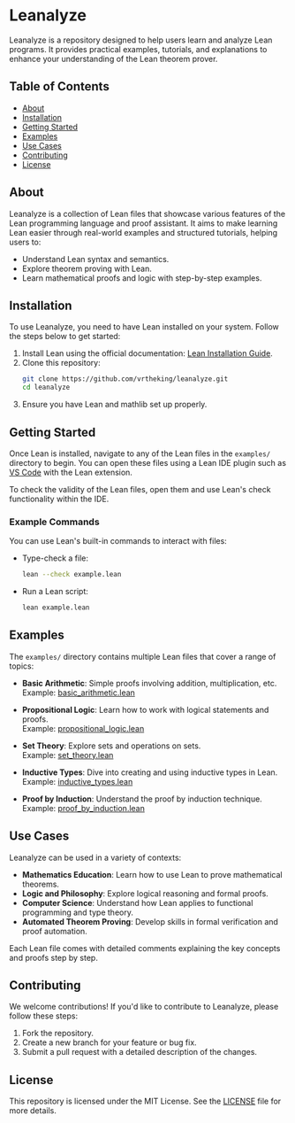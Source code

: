 
# Leanalyze

Leanalyze is a repository designed to help users learn and analyze Lean programs. It provides practical examples, tutorials, and explanations to enhance your understanding of the Lean theorem prover.

## Table of Contents
- [About](#about)
- [Installation](#installation)
- [Getting Started](#getting-started)
- [Examples](#examples)
- [Use Cases](#use-cases)
- [Contributing](#contributing)
- [License](#license)

## About
Leanalyze is a collection of Lean files that showcase various features of the Lean programming language and proof assistant. It aims to make learning Lean easier through real-world examples and structured tutorials, helping users to:
- Understand Lean syntax and semantics.
- Explore theorem proving with Lean.
- Learn mathematical proofs and logic with step-by-step examples.

## Installation

To use Leanalyze, you need to have Lean installed on your system. Follow the steps below to get started:

1. Install Lean using the official documentation: [Lean Installation Guide](https://leanprover.github.io/).
2. Clone this repository:
    ```bash
    git clone https://github.com/vrtheking/leanalyze.git
    cd leanalyze
    ```
3. Ensure you have Lean and mathlib set up properly.

## Getting Started

Once Lean is installed, navigate to any of the Lean files in the `examples/` directory to begin. You can open these files using a Lean IDE plugin such as [VS Code](https://code.visualstudio.com/) with the Lean extension.

To check the validity of the Lean files, open them and use Lean's check functionality within the IDE.

### Example Commands
You can use Lean's built-in commands to interact with files:
- Type-check a file:
    ```bash
    lean --check example.lean
    ```
- Run a Lean script:
    ```bash
    lean example.lean
    ```

## Examples

The `examples/` directory contains multiple Lean files that cover a range of topics:

- **Basic Arithmetic**: Simple proofs involving addition, multiplication, etc.  
  Example: [basic_arithmetic.lean](examples/basic_arithmetic.lean)

- **Propositional Logic**: Learn how to work with logical statements and proofs.  
  Example: [propositional_logic.lean](examples/propositional_logic.lean)

- **Set Theory**: Explore sets and operations on sets.  
  Example: [set_theory.lean](examples/set_theory.lean)

- **Inductive Types**: Dive into creating and using inductive types in Lean.  
  Example: [inductive_types.lean](examples/inductive_types.lean)

- **Proof by Induction**: Understand the proof by induction technique.  
  Example: [proof_by_induction.lean](examples/proof_by_induction.lean)

## Use Cases

Leanalyze can be used in a variety of contexts:
- **Mathematics Education**: Learn how to use Lean to prove mathematical theorems.
- **Logic and Philosophy**: Explore logical reasoning and formal proofs.
- **Computer Science**: Understand how Lean applies to functional programming and type theory.
- **Automated Theorem Proving**: Develop skills in formal verification and proof automation.

Each Lean file comes with detailed comments explaining the key concepts and proofs step by step.

## Contributing

We welcome contributions! If you'd like to contribute to Leanalyze, please follow these steps:
1. Fork the repository.
2. Create a new branch for your feature or bug fix.
3. Submit a pull request with a detailed description of the changes.

## License

This repository is licensed under the MIT License. See the [LICENSE](LICENSE) file for more details.

